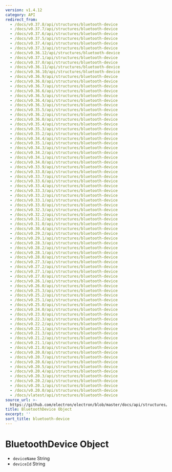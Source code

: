 ```yaml
---
version: v1.4.12
category: API
redirect_from:
  - /docs/v0.37.8/api/structures/bluetooth-device
  - /docs/v0.37.7/api/structures/bluetooth-device
  - /docs/v0.37.6/api/structures/bluetooth-device
  - /docs/v0.37.5/api/structures/bluetooth-device
  - /docs/v0.37.4/api/structures/bluetooth-device
  - /docs/v0.37.3/api/structures/bluetooth-device
  - /docs/v0.36.12/api/structures/bluetooth-device
  - /docs/v0.37.1/api/structures/bluetooth-device
  - /docs/v0.37.0/api/structures/bluetooth-device
  - /docs/v0.36.11/api/structures/bluetooth-device
  - /docs/v0.36.10/api/structures/bluetooth-device
  - /docs/v0.36.9/api/structures/bluetooth-device
  - /docs/v0.36.8/api/structures/bluetooth-device
  - /docs/v0.36.7/api/structures/bluetooth-device
  - /docs/v0.36.6/api/structures/bluetooth-device
  - /docs/v0.36.5/api/structures/bluetooth-device
  - /docs/v0.36.4/api/structures/bluetooth-device
  - /docs/v0.36.3/api/structures/bluetooth-device
  - /docs/v0.35.5/api/structures/bluetooth-device
  - /docs/v0.36.2/api/structures/bluetooth-device
  - /docs/v0.36.0/api/structures/bluetooth-device
  - /docs/v0.35.4/api/structures/bluetooth-device
  - /docs/v0.35.3/api/structures/bluetooth-device
  - /docs/v0.35.2/api/structures/bluetooth-device
  - /docs/v0.34.4/api/structures/bluetooth-device
  - /docs/v0.35.1/api/structures/bluetooth-device
  - /docs/v0.34.3/api/structures/bluetooth-device
  - /docs/v0.34.2/api/structures/bluetooth-device
  - /docs/v0.34.1/api/structures/bluetooth-device
  - /docs/v0.34.0/api/structures/bluetooth-device
  - /docs/v0.33.9/api/structures/bluetooth-device
  - /docs/v0.33.8/api/structures/bluetooth-device
  - /docs/v0.33.7/api/structures/bluetooth-device
  - /docs/v0.33.6/api/structures/bluetooth-device
  - /docs/v0.33.4/api/structures/bluetooth-device
  - /docs/v0.33.3/api/structures/bluetooth-device
  - /docs/v0.33.2/api/structures/bluetooth-device
  - /docs/v0.33.1/api/structures/bluetooth-device
  - /docs/v0.33.0/api/structures/bluetooth-device
  - /docs/v0.32.3/api/structures/bluetooth-device
  - /docs/v0.32.2/api/structures/bluetooth-device
  - /docs/v0.31.2/api/structures/bluetooth-device
  - /docs/v0.31.0/api/structures/bluetooth-device
  - /docs/v0.30.4/api/structures/bluetooth-device
  - /docs/v0.29.2/api/structures/bluetooth-device
  - /docs/v0.29.1/api/structures/bluetooth-device
  - /docs/v0.28.3/api/structures/bluetooth-device
  - /docs/v0.28.2/api/structures/bluetooth-device
  - /docs/v0.28.1/api/structures/bluetooth-device
  - /docs/v0.28.0/api/structures/bluetooth-device
  - /docs/v0.27.3/api/structures/bluetooth-device
  - /docs/v0.27.2/api/structures/bluetooth-device
  - /docs/v0.27.1/api/structures/bluetooth-device
  - /docs/v0.27.0/api/structures/bluetooth-device
  - /docs/v0.26.1/api/structures/bluetooth-device
  - /docs/v0.26.0/api/structures/bluetooth-device
  - /docs/v0.25.3/api/structures/bluetooth-device
  - /docs/v0.25.2/api/structures/bluetooth-device
  - /docs/v0.25.1/api/structures/bluetooth-device
  - /docs/v0.25.0/api/structures/bluetooth-device
  - /docs/v0.24.0/api/structures/bluetooth-device
  - /docs/v0.23.0/api/structures/bluetooth-device
  - /docs/v0.22.3/api/structures/bluetooth-device
  - /docs/v0.22.2/api/structures/bluetooth-device
  - /docs/v0.22.1/api/structures/bluetooth-device
  - /docs/v0.21.3/api/structures/bluetooth-device
  - /docs/v0.21.2/api/structures/bluetooth-device
  - /docs/v0.21.1/api/structures/bluetooth-device
  - /docs/v0.21.0/api/structures/bluetooth-device
  - /docs/v0.20.8/api/structures/bluetooth-device
  - /docs/v0.20.7/api/structures/bluetooth-device
  - /docs/v0.20.6/api/structures/bluetooth-device
  - /docs/v0.20.5/api/structures/bluetooth-device
  - /docs/v0.20.4/api/structures/bluetooth-device
  - /docs/v0.20.3/api/structures/bluetooth-device
  - /docs/v0.20.2/api/structures/bluetooth-device
  - /docs/v0.20.1/api/structures/bluetooth-device
  - /docs/v0.20.0/api/structures/bluetooth-device
  - /docs/vlatest/api/structures/bluetooth-device
source_url: >-
  https://github.com/electron/electron/blob/master/docs/api/structures/bluetooth-device.md
title: BluetoothDevice Object
excerpt: ''
sort_title: bluetooth-device
---
```

# BluetoothDevice Object

*   `deviceName` String
*   `deviceId` String
